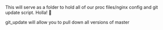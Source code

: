 This will serve as a folder to hold all of our proc files/nginx config and git update script.  Holla! :whale:


git_update will allow you to pull down all versions of master
